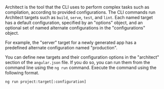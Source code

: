 Architect is the tool that the CLI uses to perform complex tasks such as compilation, according to provided configurations.
The CLI commands run Architect targets such as `build`, `serve`, `test`, and `lint`.
Each named target has a default configuration, specified by an "options" object,
and an optional set of named alternate configurations in the "configurations" object.

For example, the "server" target for a newly generated app has a predefined
alternate configuration named "production".

You can define new targets and their configuration options in the "architect" section
of the `angular.json` file.
If you do so, you can run them from the command line using the `ng run` command.
Execute the command using the following format.

```
ng run project:target[:configuration]
```